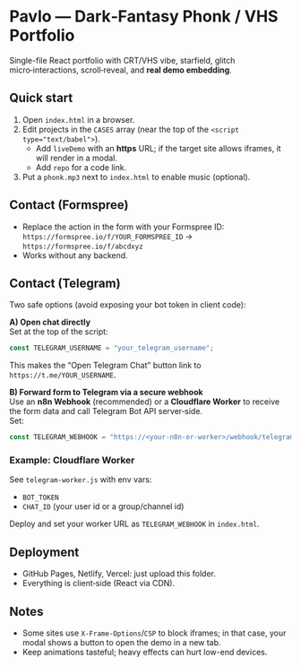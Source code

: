 # Pavlo — Dark‑Fantasy Phonk / VHS Portfolio

Single-file React portfolio with CRT/VHS vibe, starfield, glitch micro‑interactions, scroll‑reveal, and **real demo embedding**.

## Quick start
1. Open `index.html` in a browser.
2. Edit projects in the `CASES` array (near the top of the `<script type="text/babel">`).  
   - Add `liveDemo` with an **https** URL; if the target site allows iframes, it will render in a modal.
   - Add `repo` for a code link.
3. Put a `phonk.mp3` next to `index.html` to enable music (optional).

## Contact (Formspree)
- Replace the action in the form with your Formspree ID:  
  `https://formspree.io/f/YOUR_FORMSPREE_ID` → `https://formspree.io/f/abcdxyz`
- Works without any backend.

## Contact (Telegram)
Two safe options (avoid exposing your bot token in client code):

**A) Open chat directly**  
Set at the top of the script:
```js
const TELEGRAM_USERNAME = "your_telegram_username";
```
This makes the “Open Telegram Chat” button link to `https://t.me/YOUR_USERNAME`.

**B) Forward form to Telegram via a secure webhook**  
Use an **n8n Webhook** (recommended) or a **Cloudflare Worker** to receive the form data and call Telegram Bot API server‑side.  
Set:
```js
const TELEGRAM_WEBHOOK = "https://<your-n8n-or-worker>/webhook/telegram-contact";
```

### Example: Cloudflare Worker
See `telegram-worker.js` with env vars:
- `BOT_TOKEN`
- `CHAT_ID`  (your user id or a group/channel id)

Deploy and set your worker URL as `TELEGRAM_WEBHOOK` in `index.html`.

## Deployment
- GitHub Pages, Netlify, Vercel: just upload this folder.
- Everything is client‑side (React via CDN).

## Notes
- Some sites use `X-Frame-Options`/`CSP` to block iframes; in that case, your modal shows a button to open the demo in a new tab.
- Keep animations tasteful; heavy effects can hurt low-end devices.

